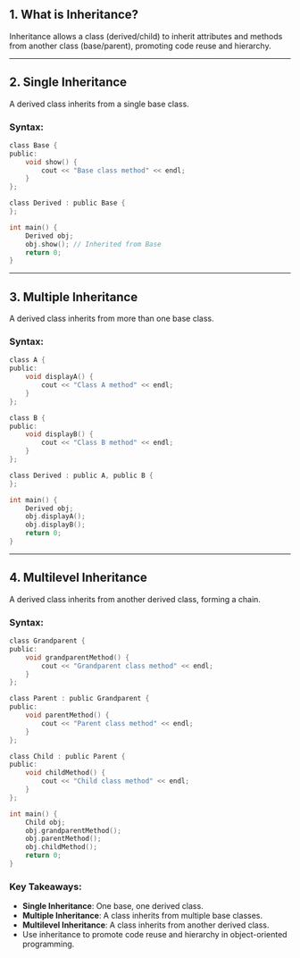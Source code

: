 ## 1. What is Inheritance?
Inheritance allows a class (derived/child) to inherit attributes and methods from another class (base/parent), promoting code reuse and hierarchy.

---

## 2. Single Inheritance
A derived class inherits from a single base class.

### Syntax:
```c
class Base {
public:
    void show() {
        cout << "Base class method" << endl;
    }
};

class Derived : public Base {
};

int main() {
    Derived obj;
    obj.show(); // Inherited from Base
    return 0;
}
```

---

## 3. Multiple Inheritance
A derived class inherits from more than one base class.

### Syntax:
```c
class A {
public:
    void displayA() {
        cout << "Class A method" << endl;
    }
};

class B {
public:
    void displayB() {
        cout << "Class B method" << endl;
    }
};

class Derived : public A, public B {
};

int main() {
    Derived obj;
    obj.displayA();
    obj.displayB();
    return 0;
}
```

---

## 4. Multilevel Inheritance
A derived class inherits from another derived class, forming a chain.

### Syntax:
```c
class Grandparent {
public:
    void grandparentMethod() {
        cout << "Grandparent class method" << endl;
    }
};

class Parent : public Grandparent {
public:
    void parentMethod() {
        cout << "Parent class method" << endl;
    }
};

class Child : public Parent {
public:
    void childMethod() {
        cout << "Child class method" << endl;
    }
};

int main() {
    Child obj;
    obj.grandparentMethod();
    obj.parentMethod();
    obj.childMethod();
    return 0;
}
```

### Key Takeaways:
- **Single Inheritance**: One base, one derived class.
- **Multiple Inheritance**: A class inherits from multiple base classes.
- **Multilevel Inheritance**: A class inherits from another derived class.
- Use inheritance to promote code reuse and hierarchy in object-oriented programming.

